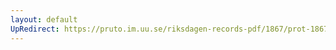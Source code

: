 ```yaml
---
layout: default
UpRedirect: https://pruto.im.uu.se/riksdagen-records-pdf/1867/prot-1867--fk--508/prot-1867--fk--508_011.pdf
---
```

